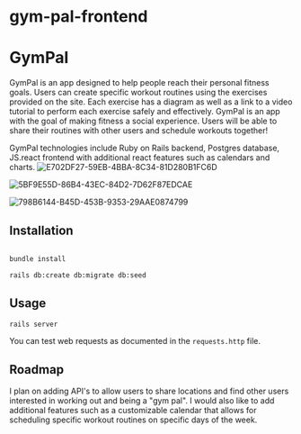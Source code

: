 # gym-pal-frontend

# GymPal

GymPal is an app designed to help people reach their personal fitness goals. Users can create specific workout routines using the exercises provided on the site. Each exercise has a diagram as well as a link to a video tutorial to perform each exercise safely and effectively. GymPal is an app with the goal of making fitness a social experience. Users will be able to share their routines with other users and schedule workouts together! 

GymPal technologies include Ruby on Rails backend, Postgres database, JS.react frontend with additional react features such as calendars and charts. 
![E702DF27-59EB-4BBA-8C34-81D280B1FC6D](https://user-images.githubusercontent.com/111472223/202068827-b4f7b8f8-4503-4778-babf-5e7544e82e3a.jpeg)


![5BF9E55D-86B4-43EC-84D2-7D62F87EDCAE](https://user-images.githubusercontent.com/111472223/202068925-1ca25c8c-c246-490f-89b8-55107e99f1e3.jpeg)

![798B6144-B45D-453B-9353-29AAE0874799](https://user-images.githubusercontent.com/111472223/202069004-6696b6eb-74a5-4098-8a1a-9b0a864e2e75.jpeg)




## Installation

```bash

bundle install

rails db:create db:migrate db:seed
```
## Usage
```bash
rails server
```
You can test web requests as documented in the `requests.http` file.

## Roadmap
I plan on adding API's to allow users to share locations and find other users interested in working out and being a "gym pal". I would also like to add additional features such as a customizable calendar that allows for scheduling specific workout routines on specific days of the week.
